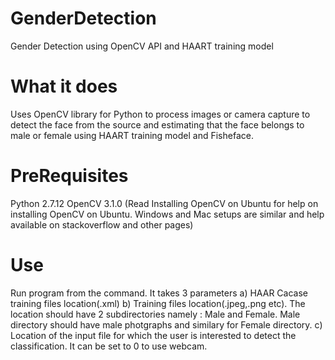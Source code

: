 # GenderDetection
Gender Detection using OpenCV API and HAART training model

# What it does
Uses OpenCV library for Python to process images or camera capture to detect the face from the source and estimating that the face belongs to male or female using HAART training model and Fisheface.

# PreRequisites
Python 2.7.12
OpenCV 3.1.0 (Read Installing OpenCV on Ubuntu for help on installing OpenCV on Ubuntu. Windows and Mac setups are similar and help available on stackoverflow and other pages)

# Use
Run program from the command. It takes 3 parameters
a) HAAR Cacase training files location(.xml)
b) Training files location(.jpeg,.png etc). The location should have 2 subdirectories namely : Male and Female. Male directory should have male photgraphs and similary for Female directory. 
c) Location of the input file for which the user is interested to detect the classification. It can be set to 0 to use webcam.
